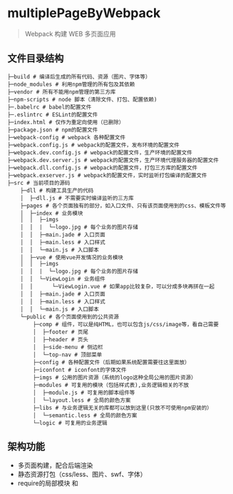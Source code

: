 # multiplePageByWebpack
> Webpack 构建 WEB 多页面应用

## 文件目录结构
```
├─build # 编译后生成的所有代码、资源（图片、字体等）
├─node_modules # 利用npm管理的所有包及其依赖
├─vendor # 所有不能用npm管理的第三方库
├─npm-scripts # node 脚本（清除文件、打包、配置依赖)
├─.babelrc # babel的配置文件
├─.eslintrc # ESLint的配置文件
├─index.html # 仅作为重定向使用（已删除）
├─package.json # npm的配置文件
├─webpack-config # webpack 各种配置文件
├─webpack.config.js # webpack的配置文件，发布环境的配置文件
├─webpack.dev.config.js # webpack的配置文件，生产环境的配置文件
├─webpack.dev.server.js # webpack的配置文件，生产环境代理服务器的配置文件
├─webpack.dll.config.js # webpack的配置文件，打包三方库的配置文件
├─webpack.exserver.js # webpack的配置文件，实时监听打包编译的配置文件
├─src # 当前项目的源码
    ├─dll # 构建工具生产的代码
    │  ├─dll.js # 不需要实时编译监听的三方库
    ├─pages # 各个页面独有的部分，如入口文件、只有该页面使用到的css、模板文件等
    │  ├─index # 业务模块
    │  │  ├─imgs
    │  │  |  └─logo.jpg # 每个业务的图片存储
    │  │  ├─main.jade # 入口页面
    │  │  ├─main.less # 入口样式
    │  │  └─main.js # 入口脚本
    │  ├─vue # 使用vue开发情况的业务模块
    │  │  ├─imgs
    │  │  |  └─logo.jpg # 每个业务的图片存储
    │  │  └─ViewLogin # 业务组件
    │  │      └─ViewLogin.vue # 如果app比较复杂，可以分成多块再拼在一起
    │  │  ├─main.jade # 入口页面
    │  │  ├─main.less # 入口样式
    │  │  └─main.js # 入口脚本
    └─public # 各个页面使用到的公共资源
        ├─comp # 组件，可以是纯HTML，也可以包含js/css/image等，看自己需要
        │  ├─footer # 页尾
        │  ├─header # 页头
        │  ├─side-menu # 侧边栏
        │  └─top-nav # 顶部菜单
        ├─config # 各种配置文件（后期如果系统配置需要往这里面放）
        ├─iconfont # iconfont的字体文件
        ├─imgs # 公用的图片资源（系统的logo这种全局公用的图片资源）
        ├─modules # 可复用的模块（包括样式表),业务逻辑相关的不放
        │  ├─module.js # 可复用的脚本组件等
        │  └─layout.less # 全局的颜色方案
        ├─libs # 与业务逻辑无关的库都可以放到这里(只放不可使用npm安装的）
        │  └─semantic.less # 全局的颜色方案
        └─logic # 可复用的业务逻辑
```

## 架构功能
* 多页面构建，配合后端渲染
* 静态资源打包（css/less、图片、swf、字体）
* require的局部模块 和 <script>引用的全局模块
* JS 语法检查
* CSS 浏览器兼容
* 版本化代码
* 实时代码监测编译配合浏览器刷新
* 加入 vue，可做单页面开发
* 使用 jade 替代 html
* 加入 less 语法支持
* 使用 es6 替代 js 语法

## 项目DEMO目前支持的组件和功能
* 加入 vuex 作 vue 状态管理器
* 加入 vue-router 作 路由控制器
* 加入 element 作为 vue 组件UI库
* 


## 环境配置&运行项目
#### 1、 Git 账号和客户端

[github 官网](https://github.com/)

[git客户端: SourceTree](https://blog.sourcetreeapp.com/) 或者其他客户端


#### 2、node 和 npm

请选择 [node 最新版本 6以上](http://nodejs.cn/)


#### 3、项目下载和安装

项目地址： [multiplePagaByWebpack](https://github.com/chenjsh36/multiplePageByWebpack)
```
> git clone address 
```

cd 到 package.json 所在的目录， 安装依赖包
```
npm install
```

#### 4、运行项目

1、打包三方库：
```
npm run dll
```
2、运行开发环境：
```
npm run startdev
```
（注：期间如果有提示找不到模块xxx，npm install 相关的模块）


## 资源（需要花点时间了解下的 ）
1、[前端规范](https://github.com/ecomfe/spec)

2、[less：css的预编译语言](http://lesscss.cn/)

3、[jade or call 'pug'](https://pugjs.org/api/getting-started.html)

4、[es6](http://es6.ruanyifeng.com/)

5、[Vue.js 2.0](https://vuejs.org/)



## 其他资源
1、[webpack](http://webpack.github.io/docs/)

2、[vuex](http://vuex.vuejs.org/en/)

3、[vue-loader](http://vue-loader.vuejs.org/en/index.html)

4、[vue-router](http://router.vuejs.org/en/)

5、[Element for vue2.0](http://element.eleme.io/#/)